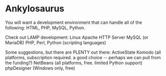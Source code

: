 Ankylosaurus
============

You will want a development environment that can handle all of the following: HTML, PHP, MySQL, Python.

Check out LAMP development:
Linux
Apache HTTP Server
MySQL (or MariaDB)
PHP, Perl, Python (scripting languages)

Some suggestions, but there are PLENTY out there:
ActiveState Komodo (all platforms, subscription required. a good choice -- perhaps we can pull from the funding?)
NetBeans (all platforms, free. limited Python support)
phpDesigner (Windows only, free)
